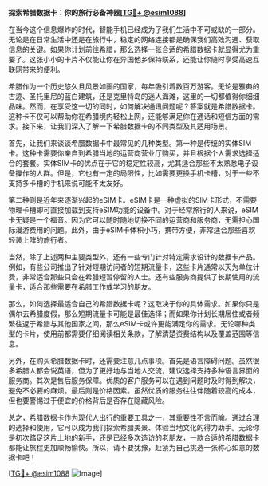 **探索希腊数据卡：你的旅行必备神器[[TG💪+ @esim1088](https://t.me/s/esim1088)]**

在当今这个信息爆炸的时代，智能手机已经成为了我们生活中不可或缺的一部分。无论是在日常生活中还是在旅行中，稳定的网络连接都是确保我们高效沟通、获取信息的关键。如果你计划前往希腊，那么选择一张合适的希腊数据卡就显得尤为重要了。这张小小的卡片不仅能让你在异国他乡保持联系，还能让你随时享受高速互联网带来的便利。

希腊作为一个历史悠久且风景如画的国家，每年吸引着数百万游客。无论是雅典的古迹、圣托里尼的蓝白建筑，还是克里特岛的迷人海滩，这里的一切都值得你细细品味。然而，在享受这一切的同时，如何解决通讯问题呢？答案就是希腊数据卡。这种卡不仅可以帮助你在希腊境内轻松上网，还能够满足你在通话和短信方面的需求。接下来，让我们深入了解一下希腊数据卡的不同类型及其适用场景。

首先，让我们来谈谈希腊数据卡中最常见的几种类型。第一种是传统的实体SIM卡。这种卡需要你亲自到希腊当地的运营商营业厅购买，并且根据个人需求选择适合的套餐。实体SIM卡的优点在于它的稳定性较高，尤其适合那些不太熟悉电子设备操作的人群。但是，它也有一定的局限性，比如需要更换手机卡槽，对于一些不支持多卡槽的手机来说可能不太友好。

第二种则是近年来逐渐兴起的eSIM卡。eSIM卡是一种虚拟的SIM卡形式，不需要物理卡槽即可直接加载到支持eSIM功能的设备中。对于经常旅行的人来说，eSIM卡无疑是一个福音。因为它可以随时随地切换不同的运营商和服务商，无需担心国际漫游费用的问题。此外，由于eSIM卡体积小巧，携带方便，非常适合那些喜欢轻装上阵的旅行者。

当然，除了上述两种主要类型外，还有一些专门针对特定需求设计的数据卡产品。例如，有些公司推出了针对短期访问者的短期流量卡，这些卡片通常以天为单位计费，非常适合那些只会在希腊短暂停留的人士。还有些服务商提供了长期使用的流量卡，适合那些需要在希腊工作或学习的朋友。

那么，如何选择最适合自己的希腊数据卡呢？这取决于你的具体需求。如果你只是偶尔去希腊度假，那么短期流量卡可能是最佳选择；而如果你计划长期居住或者频繁往返于希腊与其他国家之间，那么eSIM卡或许更能满足你的需求。无论哪种类型的卡片，使用前都需要仔细阅读相关条款，了解清楚资费结构以及覆盖范围等信息。

另外，在购买希腊数据卡时，还需要注意几点事项。首先是语言障碍问题。虽然很多希腊人都会说英语，但为了更好地与当地人交流，建议选择支持多种语言界面的服务商。其次是售后服务保障。优质的客户服务可以在遇到问题时及时得到解决，避免不必要的麻烦。最后则是价格因素。虽然优质的服务往往伴随着较高的成本，但也要警惕过于便宜的价格背后是否存在隐藏风险。

总之，希腊数据卡作为现代人出行的重要工具之一，其重要性不言而喻。通过合理的选择和使用，它可以成为我们探索希腊美景、体验当地文化的得力助手。无论你是初次踏足这片土地的新手，还是已经多次造访的老朋友，一款合适的希腊数据卡都能让旅程更加顺畅愉快。所以，请不要犹豫，赶紧为自己挑选一张称心如意的数据卡吧！

[[TG💪+ @esim1088](https://t.me/s/esim1088) ![Image](https://i.postimg.cc/4NQfJmqS/Snipaste-2025-05-13-00-14-12.png)]